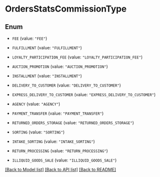 # OrdersStatsCommissionType

## Enum


* `FEE` (value: `"FEE"`)

* `FULFILLMENT` (value: `"FULFILLMENT"`)

* `LOYALTY_PARTICIPATION_FEE` (value: `"LOYALTY_PARTICIPATION_FEE"`)

* `AUCTION_PROMOTION` (value: `"AUCTION_PROMOTION"`)

* `INSTALLMENT` (value: `"INSTALLMENT"`)

* `DELIVERY_TO_CUSTOMER` (value: `"DELIVERY_TO_CUSTOMER"`)

* `EXPRESS_DELIVERY_TO_CUSTOMER` (value: `"EXPRESS_DELIVERY_TO_CUSTOMER"`)

* `AGENCY` (value: `"AGENCY"`)

* `PAYMENT_TRANSFER` (value: `"PAYMENT_TRANSFER"`)

* `RETURNED_ORDERS_STORAGE` (value: `"RETURNED_ORDERS_STORAGE"`)

* `SORTING` (value: `"SORTING"`)

* `INTAKE_SORTING` (value: `"INTAKE_SORTING"`)

* `RETURN_PROCESSING` (value: `"RETURN_PROCESSING"`)

* `ILLIQUID_GOODS_SALE` (value: `"ILLIQUID_GOODS_SALE"`)


[[Back to Model list]](../README.md#documentation-for-models) [[Back to API list]](../README.md#documentation-for-api-endpoints) [[Back to README]](../README.md)



